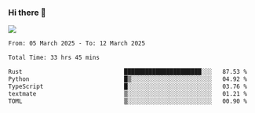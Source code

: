 ### Hi there 👋️

![](https://komarev.com/ghpvc/?username=Loner1024)

<!--START_SECTION:waka-->

```txt
From: 05 March 2025 - To: 12 March 2025

Total Time: 33 hrs 45 mins

Rust                             ██████████████████████░░░   87.53 %
Python                           █▒░░░░░░░░░░░░░░░░░░░░░░░   04.92 %
TypeScript                       █░░░░░░░░░░░░░░░░░░░░░░░░   03.76 %
textmate                         ▒░░░░░░░░░░░░░░░░░░░░░░░░   01.21 %
TOML                             ▒░░░░░░░░░░░░░░░░░░░░░░░░   00.90 %
```

<!--END_SECTION:waka-->



